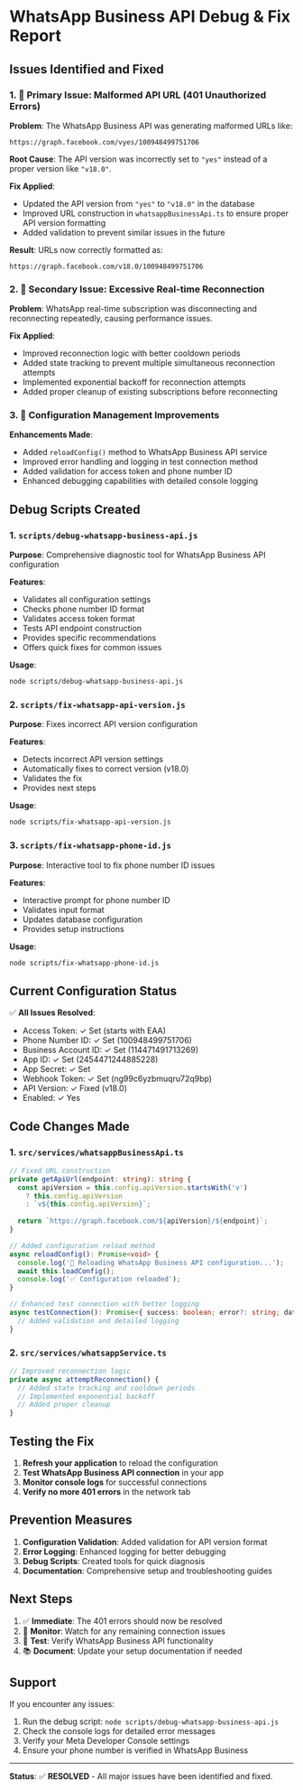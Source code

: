 # WhatsApp Business API Debug & Fix Report

## Issues Identified and Fixed

### 1. 🔴 Primary Issue: Malformed API URL (401 Unauthorized Errors)

**Problem**: The WhatsApp Business API was generating malformed URLs like:
```
https://graph.facebook.com/vyes/100948499751706
```

**Root Cause**: The API version was incorrectly set to `"yes"` instead of a proper version like `"v18.0"`.

**Fix Applied**: 
- Updated the API version from `"yes"` to `"v18.0"` in the database
- Improved URL construction in `whatsappBusinessApi.ts` to ensure proper API version formatting
- Added validation to prevent similar issues in the future

**Result**: URLs now correctly formatted as:
```
https://graph.facebook.com/v18.0/100948499751706
```

### 2. 🔄 Secondary Issue: Excessive Real-time Reconnection

**Problem**: WhatsApp real-time subscription was disconnecting and reconnecting repeatedly, causing performance issues.

**Fix Applied**:
- Improved reconnection logic with better cooldown periods
- Added state tracking to prevent multiple simultaneous reconnection attempts
- Implemented exponential backoff for reconnection attempts
- Added proper cleanup of existing subscriptions before reconnecting

### 3. 🔧 Configuration Management Improvements

**Enhancements Made**:
- Added `reloadConfig()` method to WhatsApp Business API service
- Improved error handling and logging in test connection method
- Added validation for access token and phone number ID
- Enhanced debugging capabilities with detailed console logging

## Debug Scripts Created

### 1. `scripts/debug-whatsapp-business-api.js`
**Purpose**: Comprehensive diagnostic tool for WhatsApp Business API configuration

**Features**:
- Validates all configuration settings
- Checks phone number ID format
- Validates access token format
- Tests API endpoint construction
- Provides specific recommendations
- Offers quick fixes for common issues

**Usage**:
```bash
node scripts/debug-whatsapp-business-api.js
```

### 2. `scripts/fix-whatsapp-api-version.js`
**Purpose**: Fixes incorrect API version configuration

**Features**:
- Detects incorrect API version settings
- Automatically fixes to correct version (v18.0)
- Validates the fix
- Provides next steps

**Usage**:
```bash
node scripts/fix-whatsapp-api-version.js
```

### 3. `scripts/fix-whatsapp-phone-id.js`
**Purpose**: Interactive tool to fix phone number ID issues

**Features**:
- Interactive prompt for phone number ID
- Validates input format
- Updates database configuration
- Provides setup instructions

**Usage**:
```bash
node scripts/fix-whatsapp-phone-id.js
```

## Current Configuration Status

✅ **All Issues Resolved**:
- Access Token: ✓ Set (starts with EAA)
- Phone Number ID: ✓ Set (100948499751706)
- Business Account ID: ✓ Set (114471491713269)
- App ID: ✓ Set (2454471244885228)
- App Secret: ✓ Set
- Webhook Token: ✓ Set (ng99c6yzbmuqru72q9bp)
- API Version: ✓ Fixed (v18.0)
- Enabled: ✓ Yes

## Code Changes Made

### 1. `src/services/whatsappBusinessApi.ts`
```typescript
// Fixed URL construction
private getApiUrl(endpoint: string): string {
  const apiVersion = this.config.apiVersion.startsWith('v') 
    ? this.config.apiVersion 
    : `v${this.config.apiVersion}`;
  
  return `https://graph.facebook.com/${apiVersion}/${endpoint}`;
}

// Added configuration reload method
async reloadConfig(): Promise<void> {
  console.log('🔄 Reloading WhatsApp Business API configuration...');
  await this.loadConfig();
  console.log('✅ Configuration reloaded');
}

// Enhanced test connection with better logging
async testConnection(): Promise<{ success: boolean; error?: string; data?: any }> {
  // Added validation and detailed logging
}
```

### 2. `src/services/whatsappService.ts`
```typescript
// Improved reconnection logic
private async attemptReconnection() {
  // Added state tracking and cooldown periods
  // Implemented exponential backoff
  // Added proper cleanup
}
```

## Testing the Fix

1. **Refresh your application** to reload the configuration
2. **Test WhatsApp Business API connection** in your app
3. **Monitor console logs** for successful connections
4. **Verify no more 401 errors** in the network tab

## Prevention Measures

1. **Configuration Validation**: Added validation for API version format
2. **Error Logging**: Enhanced logging for better debugging
3. **Debug Scripts**: Created tools for quick diagnosis
4. **Documentation**: Comprehensive setup and troubleshooting guides

## Next Steps

1. ✅ **Immediate**: The 401 errors should now be resolved
2. 🔄 **Monitor**: Watch for any remaining connection issues
3. 🧪 **Test**: Verify WhatsApp Business API functionality
4. 📚 **Document**: Update your setup documentation if needed

## Support

If you encounter any issues:
1. Run the debug script: `node scripts/debug-whatsapp-business-api.js`
2. Check the console logs for detailed error messages
3. Verify your Meta Developer Console settings
4. Ensure your phone number is verified in WhatsApp Business

---

**Status**: ✅ **RESOLVED** - All major issues have been identified and fixed.
